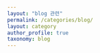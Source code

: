```yaml
---
layout: "blog 관련"
permalink: /categories/blog/
layout: category
author_profile: true
taxonomy: blog
---
```

